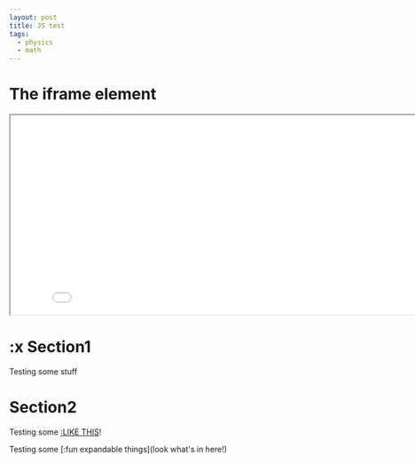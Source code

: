 ```yaml
---
layout: post
title: JS test
tags:
  - physics
  - math
---
```

<script src="https://cdn.jsdelivr.net/gh/ncase/nutshell/nutshell.js"></script>
<script>
Nutshell.setOptions({
    startOnLoad: true, // Start Nutshell on load? (default: true)
    lang: 'en', // Language (default: 'en', which is English)
    dontEmbedHeadings: true, // If 'true', removes the "embed this as a nutshell" option on headings
});
</script>

<html>
<body>

<h1>The iframe element</h1>

<iframe src="/assets/js/draft0.html" width="840" height="360"></iframe>

<h1>:x Section1</h1>

<p>Testing some stuff</p>

</body>

<h1>Section2</h1>

<p>Testing some  <a href="#Section1">:LIKE THIS</a>!</p>

</html>



Testing some [:fun expandable things](look what's in here!)

